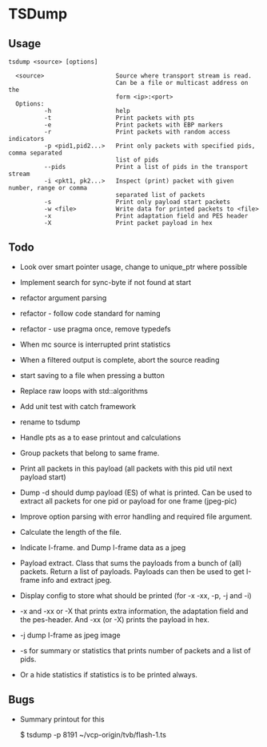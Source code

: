 # TSDump

## Usage

    tsdump <source> [options]

      <source>                    Source where transport stream is read.
                                  Can be a file or multicast address on the
                                  form <ip>:<port>
      Options:
              -h                  help
              -t                  Print packets with pts
              -e                  Print packets with EBP markers
              -r                  Print packets with random access indicators
              -p <pid1,pid2...>   Print only packets with specified pids, comma separated
                                  list of pids
              --pids              Print a list of pids in the transport stream
              -i <pkt1, pk2...>   Inspect (print) packet with given number, range or comma
                                  separated list of packets
              -s                  Print only payload start packets
              -w <file>           Write data for printed packets to <file>
              -x                  Print adaptation field and PES header
              -X                  Print packet payload in hex



## Todo

- Look over smart pointer usage, change to unique_ptr where possible
- Implement search for sync-byte if not found at start
- refactor argument parsing
- refactor - follow code standard for naming
- refactor - use pragma once, remove typedefs

- When mc source is interrupted print statistics
- When a filtered output is complete, abort the source reading
- start saving to a file when pressing a button

- Replace raw loops with std::algorithms
- Add unit test with catch framework
- rename to tsdump

- Handle pts as a <chrono> to ease printout and calculations
- Group packets that belong to same frame.
- Print all packets in this payload (all packets with this pid util next payload start)
- Dump -d should dump payload (ES) of what is printed. Can be used to extract all packets for one pid or payload for one frame (jpeg-pic)

- Improve option parsing with error handling and required file argument.
- Calculate the length of the file.
- Indicate I-frame. and Dump I-frame data as a jpeg
- Payload extract. Class that sums the payloads from a bunch of (all) packets. Return a list of payloads.
  Payloads can then be used to get I-frame info and extract jpeg.

- Display config to store what should be printed (for -x -xx, -p, -j and -i)
- -x and -xx or -X that prints extra information, the adaptation field and the pes-header. And -xx (or -X) prints the payload in hex.
- -j dump I-frame as jpeg image
- -s for summary or statistics that prints number of packets and a list of pids.
- Or a hide statistics if statistics is to be printed always.


## Bugs
- Summary printout for this

    $ tsdump -p 8191  ~/vcp-origin/tvb/flash-1.ts
